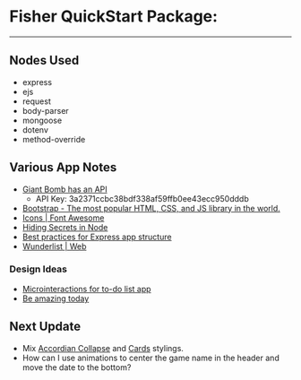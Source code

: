 # Fisher QuickStart Package:
---

## Nodes Used
* express
* ejs
* request
* body-parser
* mongoose
* dotenv
* method-override

## Various App Notes
* [Giant Bomb has an API](https://www.giantbomb.com/api/)
  * API Key: 3a2371ccbc38bdf338af59ffb0ee43ecc950dddb
* [Bootstrap - The most popular HTML, CSS, and JS library in the world.](http://getbootstrap.com/)
* [Icons | Font Awesome](https://fontawesome.com/icons/)
* [Hiding Secrets in Node](https://github.com/justincastilla/hiding-secrets-in-node)
* [Best practices for Express app structure](https://www.terlici.com/2014/08/25/best-practices-express-structure.html)
* [Wunderlist | Web](https://www.wunderlist.com/web/)

### Design Ideas
* [Microinteractions for to-do list app](https://dribbble.com/shots/3167358-Microinteractions-for-to-do-list-app)
* [Be amazing today](https://dribbble.com/shots/2589690-Be-amazing-today)

## Next Update
* Mix [Accordian Collapse](http://getbootstrap.com/docs/4.1/components/collapse/#accordion-example) and [Cards](http://getbootstrap.com/docs/4.1/components/collapse/#accordion-example) stylings.
* How can I use animations to center the game name in the header and move the date to the bottom?